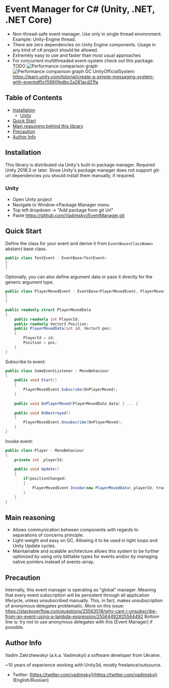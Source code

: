 # Event Manager for C# (Unity, .NET, .NET Core)
- Non-thread-safe event manager. Use only in single thread environment. Example: Unity-Engine thread.
- There are zero dependencies on Unity Engine components. Usage in any kind of c# project should be allowed.
- Extremely easy to use and faster than most usual approaches
- For concurrent multithreaded event-system check out this package: TODO
![Performance comparison graph](https://user-images.githubusercontent.com/1322279/131223932-38d6fbb5-f8c7-449a-9e71-bf8abbfd1bf8.png)
![Performance comparison graph GC](https://user-images.githubusercontent.com/1322279/131224733-cb2a0ba8-d462-4eaf-918f-a41dc4da4d49.png)
UnityOfficialSystem: https://learn.unity.com/tutorial/create-a-simple-messaging-system-with-events#5cf5960fedbc2a281acd21fa

## Table of Contents

- [Installation](#installation)
    - [Unity](#unity)
- [Quick Start](#quick-start)
- [Main reasoning behind this library](#main-reasoning)
- [Precaution](#precaution)
- [Author Info](#author-info)

## Installation

This library is distributed via Unity's built-in package manager. Required Unity 2018.3 or later.
Sinse Unity's package manager does not support git-url dependencies you should install them manually, if required.

### Unity

- Open Unity project
- Navigate to Window->Package Manager menu
- Top left dropdown -> "Add package from git Url"
- Paste https://github.com/Vadimskyi/EventManager.git

## Quick Start

Define the class for your event and derive it from `EventBase<ClassName>` abstarct base class.

```csharp
public class TestEvent : EventBase<TestEvent>
{
}
```

Optionally, you can also define argument data or pass it directly for the generic argument type.

```csharp
public class PlayerMovedEvent : EventBase<PlayerMovedEvent, PlayerMovedData>
{
}

public readonly struct PlayerMovedData
{
    public readonly int PlayerId;
    public readonly Vector3 Position;
    public PlayerMovedData(int id, Vector3 pos)
    {
        PlayerId = id;
        Position = pos;
    }
}
```

Subscribe to event:

```csharp
public class SomeEventListener : MonoBehaviour
{
    public void Start()
    {
        PlayerMovedEvent.Subscribe(OnPlayerMoved);
    }
    
    public void OnPlayerMoved(PlayerMovedData data) { ... }
    
    public void OnDestroyed()
    {
        PlayerMovedEvent.Unsubscribe(OnPlayerMoved);
    }
}
```

Invoke event:

```csharp
public class Player : MonoBehaviour
{
    private int _playerId;
    
    public void Update()
    {
        if(positionChanged)
        {
            PlayerMovedEvent.Invoke(new PlayerMovedData(_playerId, transform.localPosition));
        }
    }
}
```

## Main reasoning

- Allows communication between components with regards to separations of concerns principle.
- Light-weight and easy on GC. Allowing it to be used in tight loops and Unity Update cycles.
- Maintainable and scalable architecture allows this system to be further optimized by using only blittable types for events and/or by managing native pointers instead of events-array.

## Precaution

Internally, this event manager is operating as "global" manager. Meaning that every event subscription will be persistent through all application lifecycle, unless unsubscribed manually. This, in fact, makes unsubscription of anonymous delegates problematic.
More on this issue: https://stackoverflow.com/questions/25563518/why-cant-i-unsubscribe-from-an-event-using-a-lambda-expression/25564492#25564492
Bottom line is: try not to use anonymous delegates with this [Event Manager] if possible.

## Author Info

Vadim Zakrzhewskyi (a.k.a. Vadimskyi) a software developer from Ukraine.

~10 years of experience working with Unity3d, mostly freelance/outsource.

* Twitter: [https://twitter.com/vadimskyi](https://twitter.com/vadimskyi) (English/Russian)
